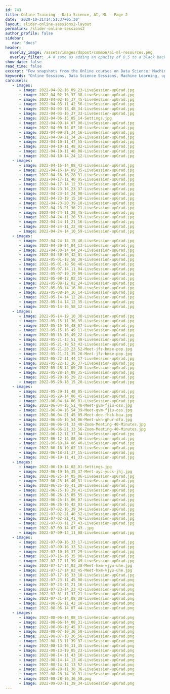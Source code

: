 ```yaml
---
id: 743    
title: Online Training - Data Science, AI, ML - Page 2
date: '2020-10-21T14:51:37+05:30'
layout: slider-online-sessions2-layout
permalink: /slider-online-sessions2
author_profile: false
sidebar:
   nav: "docs"
header:
  overlay_image: /assets/images/dspost/common/ai-ml-resources.png
  overlay_filter: .4 # same as adding an opacity of 0.5 to a black background
show_date: false
read_time: false
excerpt: "Few snapshots from the Online courses on Data Science, Machine Learning, Deep Learning, NLP, Project Management, Agile Management. 2000+ learners, 400+ sessions, 1600+ Hours. Learners across the Glove."
keywords: "Online Sessions, Data Science Sessions, Machine Learning, upGrad Sessions, Data Science Coaching"
carousels:
   - images: 
      - image: 2022-04-02-16_09_23-LiveSession-upGrad.jpg
      - image: 2022-04-02-16_37_38-LiveSession-upGrad.jpg
      - image: 2022-04-02-16_37_45-LiveSession-upGrad.jpg
      - image: 2022-04-03-11_42_56-LiveSession-upGrad.jpg
      - image: 2022-04-03-13_48_34-LiveSession-upGrad.jpg
      - image: 2022-04-03-16_37_33-LiveSession-upGrad.jpg
      - image: 2022-04-06-15_05_14-Settings.jpg
      - image: 2022-04-09-14_07_00-LiveSession-upGrad.jpg
      - image: 2022-04-09-14_07_10-LiveSession-upGrad.jpg
      - image: 2022-04-09-21_34_16-LiveSession-upGrad.jpg
      - image: 2022-04-09-21_34_26-LiveSession-upGrad.jpg
      - image: 2022-04-10-11_47_55-LiveSession-upGrad.jpg
      - image: 2022-04-10-11_48_02-LiveSession-upGrad.jpg
      - image: 2022-04-10-11_48_08-LiveSession-upGrad.jpg
      - image: 2022-04-10-14_24_12-LiveSession-upGrad.jpg
   - images: 
      - image: 2022-04-16-14_08_43-LiveSession-upGrad.jpg
      - image: 2022-04-16-14_09_35-LiveSession-upGrad.jpg
      - image: 2022-04-16-16_28_31-LiveSession-upGrad.jpg
      - image: 2022-04-17-11_40_05-LiveSession-upGrad.jpg
      - image: 2022-04-17-14_12_33-LiveSession-upGrad.jpg
      - image: 2022-04-23-14_23_37-LiveSession-upGrad.jpg
      - image: 2022-04-23-14_24_00-LiveSession-upGrad.jpg
      - image: 2022-04-23-19_15_10-LiveSession-upGrad.jpg
      - image: 2022-04-23-20_39_18-LiveSession-upGrad.jpg
      - image: 2022-04-23-21_36_21-LiveSession-upGrad.jpg
      - image: 2022-04-24-11_20_45-LiveSession-upGrad.jpg
      - image: 2022-04-24-11_20_53-LiveSession-upGrad.jpg
      - image: 2022-04-24-11_21_16-LiveSession-upGrad.jpg
      - image: 2022-04-24-11_22_48-LiveSession-upGrad.jpg
      - image: 2022-04-24-14_10_59-LiveSession-upGrad.jpg
   - images: 
      - image: 2022-04-24-14_15_46-LiveSession-upGrad.jpg
      - image: 2022-04-30-14_04_13-LiveSession-upGrad.jpg
      - image: 2022-04-30-14_04_24-LiveSession-upGrad.jpg
      - image: 2022-04-30-16_42_01-LiveSession-upGrad.jpg
      - image: 2022-05-01-18_58_30-LiveSession-upGrad.jpg
      - image: 2022-05-01-18_58_40-LiveSession-upGrad.jpg
      - image: 2022-05-07-14_11_04-LiveSession-upGrad.jpg
      - image: 2022-05-07-19_19_09-LiveSession-upGrad.jpg
      - image: 2022-05-08-12_02_15-LiveSession-upGrad.jpg
      - image: 2022-05-08-12_02_24-LiveSession-upGrad.jpg
      - image: 2022-05-08-14_16_00-LiveSession-upGrad.jpg
      - image: 2022-05-08-14_16_14-LiveSession-upGrad.jpg
      - image: 2022-05-14-14_12_28-LiveSession-upGrad.jpg
      - image: 2022-05-14-14_12_35-LiveSession-upGrad.jpg
      - image: 2022-05-14-16_58_12-LiveSession-upGrad.jpg
   - images: 
      - image: 2022-05-14-19_10_30-LiveSession-upGrad.jpg
      - image: 2022-05-15-11_36_35-LiveSession-upGrad.jpg
      - image: 2022-05-15-16_48_07-LiveSession-upGrad.jpg
      - image: 2022-05-15-16_49_11-LiveSession-upGrad.jpg
      - image: 2022-05-15-16_49_22-LiveSession-upGrad.jpg
      - image: 2022-05-21-13_51_48-LiveSession-upGrad.jpg
      - image: 2022-05-21-18_53_42-LiveSession-upGrad.jpg
      - image: 2022-05-21-20_23_52-Meet-jfz-bmse-pop.jpg
      - image: 2022-05-21-21_35_26-Meet-jfz-bmse-pop.jpg
      - image: 2022-05-22-11_44_17-LiveSession-upGrad.jpg
      - image: 2022-05-22-13_26_37-LiveSession-upGrad.jpg
      - image: 2022-05-28-14_09_28-LiveSession-upGrad.jpg
      - image: 2022-05-28-14_09_35-LiveSession-upGrad.jpg
      - image: 2022-05-28-16_29_22-LiveSession-upGrad.jpg
      - image: 2022-05-28-18_15_20-LiveSession-upGrad.jpg
   - images: 
      - image: 2022-05-29-11_48_05-LiveSession-upGrad.jpg
      - image: 2022-05-29-14_06_45-LiveSession-upGrad.jpg
      - image: 2022-06-04-14_06_01-LiveSession-upGrad.jpg
      - image: 2022-06-04-16_51_40-Meet-gvm-fjiu-oss.jpg
      - image: 2022-06-04-16_54_39-Meet-gvm-fjiu-oss.jpg
      - image: 2022-06-04-21_45_05-Meet-dee-fhck-bua.jpg
      - image: 2022-06-05-16_54_06-Meet-wkh-ghur-dfa.jpg
      - image: 2022-06-06-21_33_40-Zoom-Meeting-40-Minutes.jpg
      - image: 2022-06-06-21_33_56-Zoom-Meeting-40-Minutes.jpg
      - image: 2022-06-12-11_37_34-LiveSession-upGrad.jpg
      - image: 2022-06-12-14_08_46-LiveSession-upGrad.jpg
      - image: 2022-06-18-14_06_40-LiveSession-upGrad.jpg
      - image: 2022-06-18-19_02_13-LiveSession-upGrad.jpg
      - image: 2022-06-18-21_37_15-LiveSession-upGrad.jpg
      - image: 2022-06-19-11_41_33-LiveSession-upGrad.jpg
   - images: 
      - image: 2022-06-19-14_02_01-Settings.jpg
      - image: 2022-06-19-16_35_37-Meet-ayc-yucs-jhj.jpg
      - image: 2022-06-25-14_05_06-LiveSession-upGrad.jpg
      - image: 2022-06-25-16_40_31-LiveSession-upGrad.jpg
      - image: 2022-06-25-16_41_20-LiveSession-upGrad.jpg
      - image: 2022-06-25-18_39_41-LiveSession-upGrad.jpg
      - image: 2022-06-26-13_05_55-LiveSession-upGrad.jpg
      - image: 2022-06-26-13_06_07-LiveSession-upGrad.jpg
      - image: 2022-06-26-16_42_03-LiveSession-upGrad.jpg
      - image: 2022-07-02-16_39_34-LiveSession-upGrad.jpg
      - image: 2022-07-02-21_40_52-LiveSession-upGrad.jpg
      - image: 2022-07-02-21_41_46-LiveSession-upGrad.jpg
      - image: 2022-07-03-11_27_43-LiveSession-upGrad.jpg
      - image: 2022-07-09-14_07_43-.jpg
      - image: 2022-07-09-14_11_08-LiveSession-upGrad.jpg
   - images: 
      - image: 2022-07-09-16_33_17-LiveSession-upGrad.jpg
      - image: 2022-07-09-16_33_52-LiveSession-upGrad.jpg
      - image: 2022-07-10-16_37_29-LiveSession-upGrad.jpg
      - image: 2022-07-16-16_35_00-LiveSession-upGrad.jpg
      - image: 2022-07-17-11_39_49-LiveSession-upGrad.jpg
      - image: 2022-07-17-14_03_38-Meet-hxm-vjyu-uhe.jpg
      - image: 2022-07-17-14_03_45-Meet-hxm-vjyu-uhe.jpg
      - image: 2022-07-17-16_33_18-LiveSession-upGrad.jpg
      - image: 2022-07-23-11_45_00-LiveSession-upGrad.png
      - image: 2022-07-23-14_21_16-LiveSession-upGrad.png
      - image: 2022-07-23-14_23_42-LiveSession-upGrad.png
      - image: 2022-07-31-11_37_21-LiveSession-upGrad.png
      - image: 2022-07-31-14_08_38-LiveSession-upGrad.png
      - image: 2022-08-06-11_42_18-LiveSession-upGrad.png
      - image: 2022-08-06-14_07_44-LiveSession-upGrad.png
   - images: 
      - image: 2022-08-06-14_08_15-LiveSession-upGrad.png
      - image: 2022-08-06-14_08_31-LiveSession-upGrad.png
      - image: 2022-08-06-19_45_07-LiveSession-upGrad.png
      - image: 2022-08-07-10_36_50-LiveSession-upGrad.png
      - image: 2022-08-07-10_36_56-LiveSession-upGrad.png
      - image: 2022-08-13-11_39_37-LiveSession-upGrad.png
      - image: 2022-08-13-16_31_35-LiveSession-upGrad.png
      - image: 2022-08-13-19_05_23-LiveSession-upGrad.png
      - image: 2022-08-14-11_43_10-LiveSession-upGrad.png
      - image: 2022-08-14-14_13_46-LiveSession-upGrad.png
      - image: 2022-08-14-14_13_52-LiveSession-upGrad.png
      - image: 2022-08-28-11_38_36-LiveSession-upGrad.png
      - image: 2022-08-28-14_10_31-LiveSession-upGrad.png
      - image: 2022-08-28-16_36_58.png
      - image: 2022-09-03-11_39_34-LiveSession-upGrad.png
---    
```


